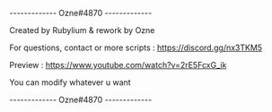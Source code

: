 _-_-_-_-_-_-_-_-_-_-_-_-_-_
	      Ozne#4870
_-_-_-_-_-_-_-_-_-_-_-_-_-_


Created by Rubylium & rework by Ozne

For questions, contact or more scripts : https://discord.gg/nx3TKM5

Preview : https://www.youtube.com/watch?v=2rE5FcxG_ik

You can modify whatever u want

_-_-_-_-_-_-_-_-_-_-_-_-_-_
       	Ozne#4870
_-_-_-_-_-_-_-_-_-_-_-_-_-_

